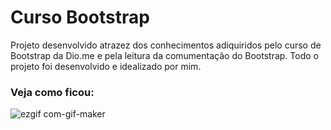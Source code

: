 # Curso Bootstrap
Projeto desenvolvido atrazez dos conhecimentos adiquiridos pelo curso de Bootstrap da Dio.me e pela leitura da comumentação do Bootstrap.
Todo o projeto foi desenvolvido e idealizado por mim.
### Veja como ficou:


![ezgif com-gif-maker](https://user-images.githubusercontent.com/69050591/171040229-aae93e1e-2c3f-45a8-9cb0-4036d4bf1c12.gif)
